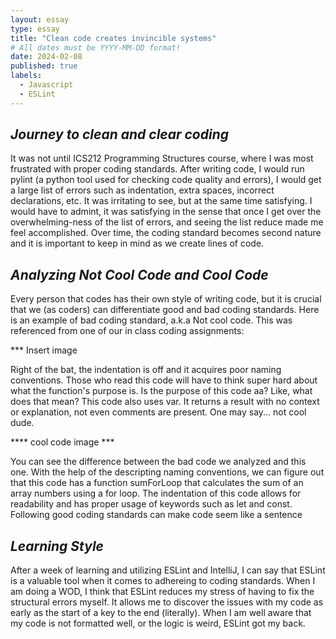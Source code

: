 ```yaml
---
layout: essay
type: essay
title: "Clean code creates invincible systems"
# All dates must be YYYY-MM-DD format!
date: 2024-02-08
published: true
labels:
  - Javascript
  - ESLint 
---
```


## _Journey to clean and clear coding_
It was not until ICS212 Programming Structures course, where I was most frustrated with proper coding standards. After writing code, I would run pylint (a python tool used for checking code quality and errors), I would get a large list of errors such as indentation, extra spaces, incorrect declarations, etc. It was irritating to see, but at the same time satisfying. I would have to admint, it was satisfying in the sense that once I get over the overwhelming-ness of the list of errors, and seeing the list reduce made me feel accomplished. Over time, the coding standard becomes second nature and it is important to keep in mind as we create lines of code.

## _Analyzing Not Cool Code and Cool Code_
Every person that codes has their own style of writing code, but it is crucial that we (as coders) can differentiate good and bad coding standards. Here is an example of bad coding standard, a.k.a Not cool code. This was referenced from one of our in class coding assignments:

*** Insert image 

Right of the bat, the indentation is off and it acquires poor naming conventions. Those who read this code will have to think super hard about what the function's purpose is. Is the purpose of this code aa? Like, what does that mean? This code also uses var. It returns a result with no context or explanation, not even comments are present. One may say... not cool dude.

**** cool code image ***

You can see the difference between the bad code we analyzed and this one. With the help of the descripting naming conventions, we can figure out that this code has a function sumForLoop that calculates the sum of an array numbers using a for loop. The indentation of this code allows for readability and has proper usage of keywords such as let and const. Following good coding standards can make code seem like a sentence 


## _Learning Style_
After a week of learning and utilizing ESLint and IntelliJ, I can say that ESLint is a valuable tool when it comes to adhereing to coding standards. When I am doing a WOD, I think that ESLint reduces my stress of having to fix the structural errors myself. It allows me to discover the issues with my code as early as the start of a key to the end (literally). When I am well aware that my code is not formatted well, or the logic is weird, ESLint got my back. 
